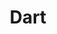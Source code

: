 ---
blog: http://news.dartlang.org/
codehost: https://github.com/https://github.com/dart-lang
colors:
- '#22D3C5'
- '#0075C9'
- '#00A8E1'
- '#00C4B3'
font:
  google: https://fonts.google.com/specimen/Montserrat
  name: Montserrat
guide: https://github.com/dart-lang/logos
images:
- dartlang-official.svg
- dartlang-icon.svg
- dartlang-ar21.svg
logohandle: dartlang
sort: dartlang
tags:
- programming_language
title: Dart
twitter: https://x.com/dart_lang
website: https://www.dartlang.org/
wikipedia: https://en.wikipedia.org/wiki/Dart_(programming_language)
---